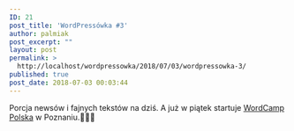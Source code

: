 ```yaml
---
ID: 21
post_title: 'WordPressówka #3'
author: palmiak
post_excerpt: ""
layout: post
permalink: >
  http://localhost/wordpressowka/2018/07/03/wordpressowka-3/
published: true
post_date: 2018-07-03 00:03:44
---
```

<!-- wp:paragraph -->
<p> Porcja newsów i fajnych tekstów na dziś. A już w piątek startuje <a href="https://www.facebook.com/wordcamp.polska/?__tn__=K-R&amp;eid=ARCRzNajxDJM6RQzm4StBDsNglZ-gXQ6jx3auMFxCZtv3dimn388np5Y9scc4iZeCz-4735PeL-VUZ4a&amp;fref=mentions&amp;__xts__%5B0%5D=68.ARCkEumSwnygNuOxGdOYoKZOOrNKuQ8FjlyFGgXiyGvQkOvyRPeCxDWyZdxN3_qTblzOqzzkjsNi3pQgVqtvoBplDRUsb7r-7NSyXn6qYIoPLtKkqz5vSapae6ZY6qM7xcXfvmzaNEqtVOCzxQQP9HVEhEYoTm5JlKCCrkYnobMJjuZLLWqGopgQoeVVAIaRZ0vlOxf_YLsl1uvt2a75IlqI-C_qvA36lDoxk7622kkiGZQJykByjHPnmk4AQ3x_d8OSACjJev7uZ_YNpl53sOsAwotvKPW654WcTp0d9DH9W-sDKevAg3i0hv_JRIPkEpikBCdMvUb36AyjrmWn9Mf1LPJ4">WordCamp Polska</a> w Poznaniu.🦉🐼😎 </p>
<!-- /wp:paragraph -->

<!-- wp:acf/owl-link {"id":"block_5c5a16643dbb2","data":{"field_5c5706bb6e493":"\u003cp\u003eChcesz sprawdzić czy Twój motyw jest zgodny z Gutenbergiem? Jeżeli tak, to skorzystaj z Block Unit Test for Gutenberg:\u003c/p\u003e","field_5c5706f36e494":{"title":"Block Unit Test Plugin Helps WordPress Theme Developers Prepare for Gutenberg","url":"https://wptavern.com/block-unit-test-plugin-helps-wordpress-theme-developers-prepare-for-gutenberg","target":"_blank"}},"name":"acf/owl-link","align":"","mode":"preview"} /-->

<!-- wp:acf/owl-link {"id":"block_5c5a169f3dbb3","data":{"field_5c5706bb6e493":"\u003cp\u003eWiele cennych porad, które sprawią, że Twój WordPress będzie dostępny dla wszystkich userów:\u003c/p\u003e","field_5c5706f36e494":{"title":"WordPress Accessibility: Making Your Website Usable by Everyone","url":"https://www.wpkube.com/wordpress-accessibility/","target":"_blank"}},"name":"acf/owl-link","align":"","mode":"preview"} /-->

<!-- wp:acf/owl-link {"id":"block_5c5a16ba3dbb4","data":{"field_5c5706bb6e493":"\u003cp\u003eWordPress i AMP - wszystko co chcesz wiedzieć, a bałeś się zapytać:\u003c/p\u003e","field_5c5706f36e494":{"title":"All You Need to Know about Google AMP for WordPress","url":"https://www.solwininfotech.com/blog/wordpress/google-amp-for-wordpress/","target":"_blank"}},"name":"acf/owl-link","align":"","mode":"preview"} /-->

<!-- wp:acf/owl-link {"id":"block_5c5a16e43dbb5","data":{"field_5c5706bb6e493":"\u003cp\u003eChcesz sprzedać więcej? Ten artykuł podpowie jak poprawić konwersje w sklepie opartym o WooCommerce:\u003c/p\u003e","field_5c5706f36e494":{"title":"How to Boost Conversions on Your WooCommerce Product Pages","url":"https://kinsta.com/blog/conversions-woocommerce-product-pages/","target":"_blank"}},"name":"acf/owl-link","align":"","mode":"preview"} /-->

<!-- wp:acf/owl-link {"id":"block_5c5a17073dbb6","data":{"field_5c5706bb6e493":"\u003cp\u003eSłowo kluczowe. Poradnik jak używać słów kluczowych, z jaką częstotliwością w tekstach, czego unikać. Na te i inne pytania znajdzie odpowiedź w tekście od Yoast:\u003c/p\u003e","field_5c5706f36e494":{"title":"The importance of keyphrase density","url":"https://yoast.com/academy/seo-copywriting-training/keyphrase-density","target":"_blank"}},"name":"acf/owl-link","align":"","mode":"preview"} /-->